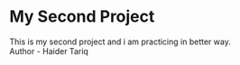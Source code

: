 # My Second Project
This is my second project and i am practicing in better way.
<br>
Author - Haider Tariq
